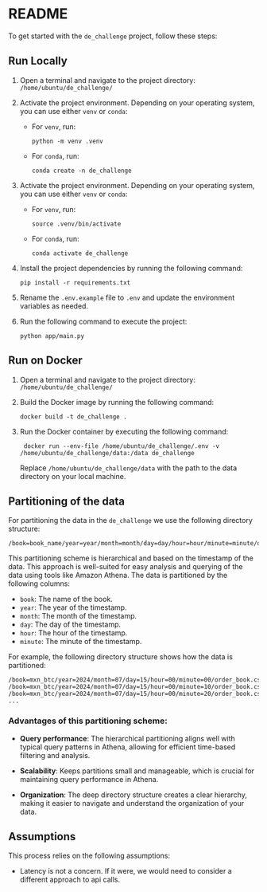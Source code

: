 # README

To get started with the `de_challenge` project, follow these steps:

## Run Locally

1. Open a terminal and navigate to the project directory: `/home/ubuntu/de_challenge/`

2. Activate the project environment. Depending on your operating system, you can use either `venv` or `conda`:

   - For `venv`, run:
     ```
     python -m venv .venv
     ```
   - For `conda`, run:
     ```
     conda create -n de_challenge
     ```

3. Activate the project environment. Depending on your operating system, you can use either `venv` or `conda`:

   - For `venv`, run:
     ```
     source .venv/bin/activate
     ```
   - For `conda`, run:
     ```
     conda activate de_challenge
     ```

4. Install the project dependencies by running the following command:

   ```
   pip install -r requirements.txt
   ```

5. Rename the `.env.example` file to `.env` and update the environment variables as needed.

6. Run the following command to execute the project:
   ```
   python app/main.py
   ```

## Run on Docker

1. Open a terminal and navigate to the project directory: `/home/ubuntu/de_challenge/`

2. Build the Docker image by running the following command:

   ```
   docker build -t de_challenge .
   ```

3. Run the Docker container by executing the following command:

   ```
    docker run --env-file /home/ubuntu/de_challenge/.env -v /home/ubuntu/de_challenge/data:/data de_challenge
   ```

   Replace `/home/ubuntu/de_challenge/data` with the path to the data directory on your local machine.

## Partitioning of the data

For partitioning the data in the `de_challenge` we use the following directory structure:

```
/book=book_name/year=year/month=month/day=day/hour=hour/minute=minute/order_book.csv
```

This partitioning scheme is hierarchical and based on the timestamp of the data.
This approach is well-suited for easy analysis and querying of the data using tools like Amazon Athena.
The data is partitioned by the following columns:

- `book`: The name of the book.
- `year`: The year of the timestamp.
- `month`: The month of the timestamp.
- `day`: The day of the timestamp.
- `hour`: The hour of the timestamp.
- `minute`: The minute of the timestamp.

For example, the following directory structure shows how the data is partitioned:

```
/book=mxn_btc/year=2024/month=07/day=15/hour=00/minute=00/order_book.csv
/book=mxn_btc/year=2024/month=07/day=15/hour=00/minute=10/order_book.csv
/book=mxn_btc/year=2024/month=07/day=15/hour=00/minute=20/order_book.csv
...
```

### Advantages of this partitioning scheme:

- **Query performance**: The hierarchical partitioning aligns well with typical query patterns in Athena, allowing for efficient time-based filtering and analysis.

- **Scalability**: Keeps partitions small and manageable, which is crucial for maintaining query performance in Athena.

- **Organization**: The deep directory structure creates a clear hierarchy, making it easier to navigate and understand the organization of your data.

## Assumptions

This process relies on the following assumptions:

- Latency is not a concern. If it were, we would need to consider a different approach to api calls.
